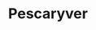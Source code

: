 ---
title: "Pescaryver"
url: /medina-del-campo/pescaryver-calle-de-alfonso-quintanilla/
shop: Fisch
---